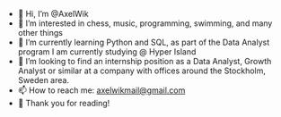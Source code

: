 - 👋 Hi, I’m @AxelWik
- 👀 I’m interested in chess, music, programming, swimming, and many other things
- 🌱 I’m currently learning Python and SQL, as part of the Data Analyst program I am currently studying @ Hyper Island
- 💞️ I’m looking to find an internship position as a Data Analyst, Growth Analyst or similar at a company with offices around the Stockholm, Sweden area.
- 📫 How to reach me: axelwikmail@gmail.com
- 🐣 Thank you for reading!

<!---
AxelWik/AxelWik is a ✨ special ✨ repository because its `README.md` (this file) appears on your GitHub profile.
You can click the Preview link to take a look at your changes.
--->
